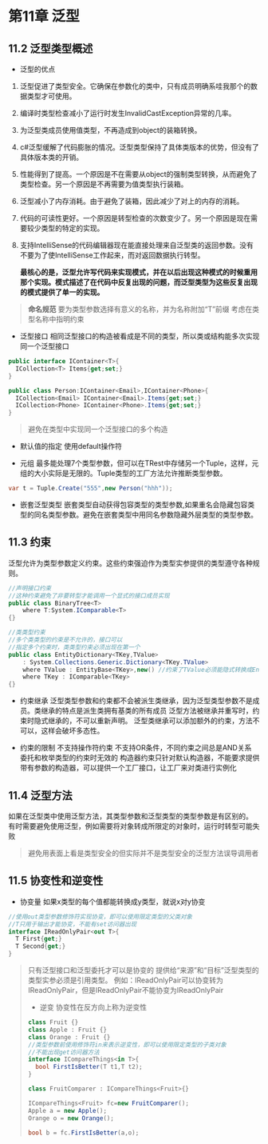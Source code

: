# 第11章 泛型
## 11.2 泛型类型概述
* 泛型的优点
1. 泛型促进了类型安全。它确保在参数化的类中，只有成员明确系哇我那个的数据类型才可使用。
2. 编译时类型检查减小了运行时发生InvalidCastException异常的几率。
3. 为泛型类成员使用值类型，不再造成到object的装箱转换。
4. c#泛型缓解了代码膨胀的情况。泛型类型保持了具体类版本的优势，但没有了具体版本类的开销。
5. 性能得到了提高。一个原因是不在需要从object的强制类型转换，从而避免了类型检查。另一个原因是不再需要为值类型执行装箱。
6. 泛型减小了内存消耗。由于避免了装箱，因此减少了对上的内存的消耗。
7. 代码的可读性更好。一个原因是转型检查的次数变少了。另一个原因是现在需要较少类型的特定的实现。
8. 支持IntelliSense的代码编辑器现在能直接处理来自泛型类的返回参数。没有不要为了使IntelliSense工作起来，而对返回数据执行转型。

   **最核心的是，泛型允许写代码来实现模式，并在以后出现这种模式的时候重用那个实现。模式描述了在代码中反复出现的问题，而泛型类型为这些反复出现的模式提供了单一的实现。**

> **命名规范**
> 要为类型参数选择有意义的名称，并为名称附加“T”前缀
> 考虑在类型名称中指明约束

* 泛型接口
  相同泛型接口的构造被看成是不同的类型，所以类或结构能多次实现同一个泛型接口
```c#
public interface IContainer<T>{
  ICollection<T> Items{get;set;}
}

public class Person:IContainer<Email>,IContainer<Phone>{
  ICollection<Email> IContainer<Email>.Items{get;set;}
  ICollection<Phone> IContainer<Phone>.Items{get;set;}
}
```
> 避免在类型中实现同一个泛型接口的多个构造

* 默认值的指定
  使用default操作符

* 元组
  最多能处理7个类型参数，但可以在TRest中存储另一个Tuple，这样，元组的大小实际是无限的。Tuple类型的工厂方法允许推断类型参数。
```c#
var t = Tuple.Create("555",new Person("hhh"));
```

* 嵌套泛型类型
  嵌套类型自动获得包容类型的类型参数,如果重名会隐藏包容类型的同名类型参数。避免在嵌套类型中用同名参数隐藏外层类型的类型参数。

## 11.3 约束
泛型允许为类型参数定义约束。这些约束强迫作为类型实参提供的类型遵守各种规则。
```c#
//声明接口约束
//这种约束避免了非要转型才能调用一个显式的接口成员实现
public class BinaryTree<T>
	where T:System.IComparable<T>
{}

//类类型约束
//多个类类型的约束是不允许的，接口可以
//指定多个约束时，类类型约束必须出现在第一个
public class EntityDictionary<TKey,TValue>
	: System.Collections.Generic.Dictionary<TKey.TValue>
	where TValue : EntityBase<TKey>,new() //约束了TValue必须能隐式转换成EntityBase,new为构造器约束
	where TKey : IComparable<TKey> 
{}
```

* 约束继承
  泛型类型参数和约束都不会被派生类继承，因为泛型类型参数不是成员。类继承的特点是派生类拥有基类的所有成员
  泛型方法被继承并重写时，约束时隐式继承的，不可以重新声明。
  泛型类继承可以添加额外的约束，方法不可以，这样会破坏多态性。

* 约束的限制
  不支持操作符约束
  不支持OR条件，不同约束之间总是AND关系
  委托和枚举类型的约束时无效的
  构造器约束只针对默认构造器，不能要求提供带有参数的构造器，可以提供一个工厂接口，让工厂来对类进行实例化

## 11.4 泛型方法
如果在泛型类中使用泛型方法，其类型参数和泛型类型的类型参数是有区别的。
有时需要避免使用泛型，例如需要将对象转成所限定的对象时，运行时转型可能失败
> 避免用表面上看是类型安全的但实际并不是类型安全的泛型方法误导调用者

## 11.5 协变性和逆变性
* 协变量
  如果x类型的每个值都能转换成y类型，就说x对y协变
```c#
//使用out类型参数修饰符实现协变，即可以使用限定类型的父类对象
//T只用于输出才能协变，不能有set访问器出现
interface IReadOnlyPair<out T>{
  T First{get;}
  T Second{get;}
}
```

> 只有泛型接口和泛型委托才可以是协变的
> 提供给“来源”和“目标”泛型类型的类型实参必须是引用类型。
> 例如：IReadOnlyPair<string>可以协变转为IReadOnlyPair<object>，但是IReadOnlyPair<int>不能协变为IReadOnlyPair<object>

* 逆变
协变性在反方向上称为逆变性
```c#
class Fruit {}
class Apple : Fruit {}
class Orange : Fruit {}
//类型参数前使用修饰符in来表示逆变性，即可以使用限定类型的子类对象
//不能出现get访问器方法
interface ICompareThings<in T>{
  bool FirstIsBetter(T t1,T t2);
}

class FruitComparer : ICompareThings<Fruit>{}

ICompareThings<Fruit> fc=new FruitComparer();
Apple a = new Apple();
Orange o = new Orange();

bool b = fc.FirstIsBetter(a,o);
```

